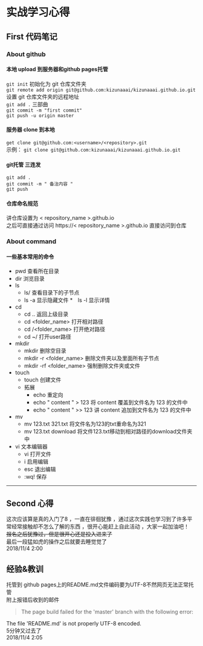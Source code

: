 # 实战学习心得

## First 代码笔记

### About github

#### 本地 upload 到服务器和github pages托管
`git init`	初始化为 git 仓库文件夹  
`git remote add origin git@github.com:kizunaaai/kizunaaai.github.io.git`	 设置 git 仓库文件夹的远程地址  
`git add .`	三部曲  
`git commit -m "first commit"`  
`git push -u origin master`  

#### 服务器 clone 到本地
`get clone git@github.com:<username>/<repository>.git`  
示例： `git clone git@github.com:kizunaaai/kizunaaai.github.io.git`  

#### git托管 三连发
`git add .`  
`git commit -m " 备注内容 "`  
`git push`  

#### 仓库命名规范
讲仓库设置为 < repository_name >.github.io  
之后可直接通过访问 https://< repository_name >.github.io 直接访问到仓库
  
### About command
#### 一些基本常用的命令
* pwd    查看所在目录
* dir    浏览目录
* ls 
   * ls/	查看目录下的子节点
   * ls -a	显示隐藏文件
   *　ls -l	显示详情
* cd 
   * cd ..	返回上级目录
   * cd <folder_name>	打开相对路径
   * cd /<folder_name>	打开绝对路径
   * cd ~/	打开user路径
* mkdir 
   * mkdir 	删除空目录
   * mkdir -r <folder_name>	删除文件夹以及里面所有子节点
   * mkdir -rf <folder_name>	强制删除文件夹或文件
* touch
   * touch <filename>	创建文件
   * 拓展
      * echo	重定向
      * echo " content " > 123		将 content 覆盖到文件名为 123 的文件中
      * echo " content  " \>\> 123 	讲 content 追加到文件名为 123 的文件中
* mv 
   * mv 123.txt 321.txt		将文件名为123的txt重命名为321
   * mv 123.txt download	将文件123.txt移动到相对路径的download文件夹中
* vi		文本编辑器
   * vi <filename>		打开文件
   * i		启用编辑
   * esc	退出编辑
   * :wq!	保存

---

## Second 心得
这次应该算是真的入门了8 ，一直在徘徊犹豫 ，通过这次实践也学习到了许多平常经常接触却不怎么了解的东西 ，很开心能赶上自此活动 ，大家一起加油吧！  
<del>报名之后犹豫过，但是很开心还是投入进来了</del>  
最后一段猛如虎的操作之后就要去睡觉觉了  
2018/11/4	2:00

## 经验&教训
托管到 github pages上的README.md文件编码要为UTF-8不然网页无法正常托管  
附上报错后收到的邮件  
>The page build failed for the 'master' branch with the following error:  

The file 'README.md' is not properly UTF-8 encoded.  
5分钟又过去了  
2018/11/4	2:05  
  


